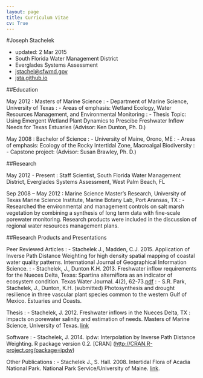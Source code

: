 ```yaml
---
layout: page
title: Curriculum Vitae
cv: True
---
```


#Joseph Stachelek
- updated: 2 Mar 2015
- South Florida Water Management District
- Everglades Systems Assessment
- [jstachel@sfwmd.gov](jstachel@sfwmd.gov)
- [jsta.github.io](http://jsta.github.io)

##Education

May 2012
  : Masters of Marine Science 
  : - Department of Marine Science, University of Texas
  : - Areas of emphasis: Wetland Ecology, Water Resources Management, and Environmental Monitoring
  : - Thesis Topic: Using Emergent Wetland Plant Dynamics to Prescibe Freshwater Inflow Needs for Texas Estuaries (Advisor: Ken Dunton, Ph. D.)

May 2008
  : Bachelor of Science
  : - University of Maine, Orono, ME
  : - Areas of emphasis: Ecology of the Rocky Intertidal Zone, Macroalgal Biodiversity
  : - Capstone project:  (Advisor: Susan Brawley, Ph. D.)
  
##Research

May 2012 - Present 
  : Staff Scientist, South Florida Water Management District, Everglades Systems Assessment, West Palm Beach, FL

Sep 2008 – May 2012 
  : Marine Science Master’s Research, University of Texas Marine Science Institute, Marine Botany Lab, Port Aransas, TX
  : - Researched the environmental and management controls on salt marsh vegetation by combining a synthesis of long term data with fine-scale porewater monitoring. Research products were included in the discussion of regional water resources management plans.

##Research Products and Presentations

Peer Reviewed Articles
  : - Stachelek J., Madden, C.J. 2015. Application of Inverse Path Distance Weighting for high density spatial mapping of coastal water quality patterns. International Journal of Geographical Information Science.
  : - Stachelek, J., Dunton K.H. 2013. Freshwater inflow requirements for the Nueces Delta, Texas: Spartina alterniflora as an indicator of ecosystem condition. Texas Water Journal. 4(2), 62-73.[pdf](public/files/StachelekDunton2013.pdf)
  : - S.R. Park, Stachelek, J., Dunton, K.H. (submitted) Photosynthesis and drought resilience in three vascular plant species common to the western Gulf of Mexico. Estuaries and Coasts.

Thesis
  : - Stachelek, J. 2012. Freshwater inflows in the Nueces Delta, TX : impacts on porewater salinity and estimation of needs. Masters of Marine Science, University of Texas. [link](http://http://repositories.lib.utexas.edu/handle/2152/ETD-UT-2012-05-5549)
  
Software
  : - Stachelek, J. 2014. ipdw: Interpolation by Inverse Path Distance Weighting. R package version 0.2. [CRAN] (http://CRAN.R-project.org/package=ipdw)
  
Other Publications
  : - Stachelek J., S. Hall. 2008.  Intertidal Flora of Acadia National Park. National Park Service/University of Maine. [link](http://www.nps.gov/acad/naturescience/upload/FieldGuidetoMarinePlantsAlgae.pdf).
